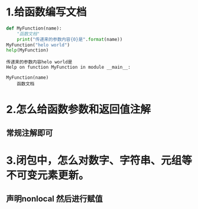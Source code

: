 # 1.给函数编写文档


```python
def MyFunction(name):
    "函数文档"
    print("传递来的参数内容{0}是".format(name))
MyFunction("helo world")
help(MyFunction)
```

    传递来的参数内容helo world是
    Help on function MyFunction in module __main__:
    
    MyFunction(name)
        函数文档
    
    

# 2.怎么给函数参数和返回值注解

## 常规注解即可

# 3.闭包中，怎么对数字、字符串、元组等不可变元素更新。

## 声明nonlocal 然后进行赋值
